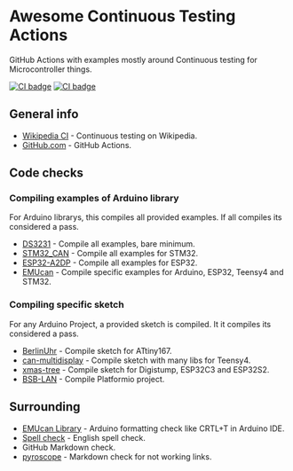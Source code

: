 # Awesome Continuous Testing Actions

GitHub Actions with examples mostly around Continuous testing for Microcontroller things.

<!-- markdown-link-check-disable-next-line -->
[![CI badge](https://github.com/designer2k2/awesome-Continuous-testing-actions/actions/workflows/spell-check.yml/badge.svg)](https://github.com/designer2k2/awesome-Continuous-testing-actions/actions) [![CI badge](https://github.com/designer2k2/awesome-Continuous-testing-actions/actions/workflows/link-check.yml/badge.svg)](https://github.com/designer2k2/awesome-Continuous-testing-actions/)

## General info

- [Wikipedia CI](https://en.wikipedia.org/wiki/Continuous_testing) - Continuous testing on Wikipedia.
- [GitHub.com](https://github.com/features/actions) - GitHub Actions.

## Code checks

### Compiling examples of Arduino library

For Arduino librarys, this compiles all provided examples. If all compiles its considered a pass.

- [DS3231](https://github.com/NorthernWidget/DS3231/blob/master/.github/workflows/compile-examples.yml) - Compile all examples, bare minimum.
- [STM32_CAN](https://github.com/pazi88/STM32_CAN/blob/main/.github/workflows/compile-examples.yml) - Compile all examples for STM32.
- [ESP32-A2DP](https://github.com/pschatzmann/ESP32-A2DP/blob/main/.github/workflows/compile-examples.yml) - Compile all examples for ESP32.
- [EMUcan](https://github.com/designer2k2/EMUcan/blob/main/.github/workflows/compile-examples.yml) - Compile specific examples for Arduino, ESP32, Teensy4 and STM32.

### Compiling specific sketch

For any Arduino Project, a provided sketch is compiled. It it compiles its considered a pass.

- [BerlinUhr](https://github.com/designer2k2/BerlinUhr/blob/main/.github/workflows/main.yml) - Compile sketch for ATtiny167.
- [can-multidisplay](https://github.com/designer2k2/can-multidisplay/blob/main/.github/workflows/compile-sketch.yml) - Compile sketch with many libs for Teensy4.
- [xmas-tree](https://github.com/designer2k2/xmas-tree/blob/master/.github/workflows/compile_sketch.yml) - Compile sketch for Digistump, ESP32C3 and ESP32S2.
- [BSB-LAN](https://github.com/fredlcore/BSB-LAN/blob/master/.github/workflows/platformio.yaml) - Compile Platformio project.

## Surrounding

- [EMUcan Library](https://github.com/designer2k2/EMUcan/blob/main/.github/workflows/clang-format-check.yml) - Arduino formatting check like CRTL+T in Arduino IDE.
- [Spell check](https://github.com/designer2k2/EMUcan/blob/main/.github/workflows/spell-check.yml) - English spell check.
- GitHub Markdown check.
- [pyroscope](https://github.com/pyroscope-io/pyroscope/blob/main/.github/workflows/lint-markdown.yml) - Markdown check for not working links.
